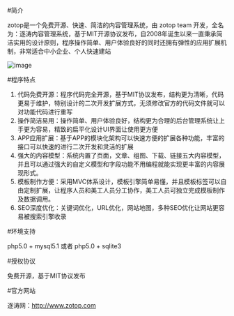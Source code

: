 #简介

zotop是一个免费开源、快速、简洁的内容管理系统，由 zotop team 开发，全名为：逐涛内容管理系统，基于MIT开源协议发布，自2008年诞生以来一直秉承简洁实用的设计原则，程序操作简单、用户体验良好的同时还拥有弹性的应用扩展机制，非常适合中小企业、个人快速建站

![image](https://dn-coding-net-production-static.qbox.me/6c592f24-f076-4456-a887-dbd348fddb2f.png) 

#程序特点

 1. 代码免费开源：程序代码完全开源，基于MIT协议发布，结构更为清晰，代码更易于维护，特别设计的二次开发扩展方式，无须修改官方的代码文件就可以对功能代码进行重写
 2. 操作简洁易用：操作简单、用户体验良好，结构更为合理的后台管理系统让上手更为容易，精致的扁平化设计UI界面让使用更方便
 3. APP应用扩展：基于APP的模块化架构可以快速方便的扩展各种功能，丰富的接口可以快速的进行二次开发和灵活的扩展
 4. 强大的内容模型：系统内置了页面，文章、组图、下载、链接五大内容模型，并且可以通过强大的自定义模型和字段功能不用编程就能实现更丰富的内容展现形式。
 5. 模板制作方便：采用MVC体系设计，模板引擎简单易懂，并且模板标签可以自由定制扩展，让程序人员和美工人员分工协作，美工人员可独立完成模板制作及数据调用。
 6. SEO深度优化：关键词优化，URL优化，网站地图，多种SEO优化让网站更容易被搜索引擎收录


#环境支持

php5.0 + mysql5.1 或者 php5.0 + sqlite3

#授权协议

免费开源，基于MIT协议发布

#官方网站

 逐涛网：http://www.zotop.com
